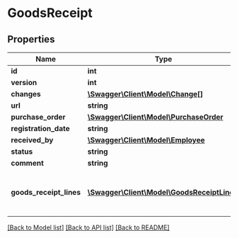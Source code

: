 # GoodsReceipt

## Properties
Name | Type | Description | Notes
------------ | ------------- | ------------- | -------------
**id** | **int** |  | [optional] 
**version** | **int** |  | [optional] 
**changes** | [**\Swagger\Client\Model\Change[]**](Change.md) |  | [optional] 
**url** | **string** |  | [optional] 
**purchase_order** | [**\Swagger\Client\Model\PurchaseOrder**](PurchaseOrder.md) |  | [optional] 
**registration_date** | **string** |  | 
**received_by** | [**\Swagger\Client\Model\Employee**](Employee.md) |  | [optional] 
**status** | **string** |  | [optional] 
**comment** | **string** |  | [optional] 
**goods_receipt_lines** | [**\Swagger\Client\Model\GoodsReceiptLine[]**](GoodsReceiptLine.md) | Purchase Order lines tied to the goods receipt | 

[[Back to Model list]](../README.md#documentation-for-models) [[Back to API list]](../README.md#documentation-for-api-endpoints) [[Back to README]](../README.md)


